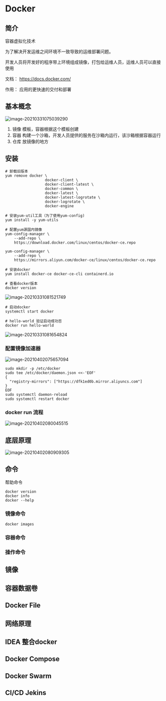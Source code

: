 # Docker

## 简介

容器虚拟化技术

为了解决开发运维之间环境不一致导致的运维部署问题。

开发人员将开发好的程序带上环境组成镜像，打包给运维人员，运维人员可以直接使用

文档： https://docs.docker.com/

作用： 应用的更快速的交付和部署

## 基本概念

![image-20210331075039290](img/image-20210331075039290.png)

1. 镜像 模板，容器根据这个模板创建
2. 容器 构建一个沙箱，开发人员提供的服务在沙箱内运行，该沙箱根据容器运行
3. 仓库 放镜像的地方

## 安装

```shell
# 卸载旧版本
yum remove docker \
                  docker-client \
                  docker-client-latest \
                  docker-common \
                  docker-latest \
                  docker-latest-logrotate \
                  docker-logrotate \
                  docker-engine
                  
# 安装yum-util工具（为了使用yum-config)
yum install -y yum-utils

# 配置yum源国内镜像
yum-config-manager \
    --add-repo \
    https://download.docker.com/linux/centos/docker-ce.repo

yum-config-manager \
    --add-repo \
    https://mirrors.aliyun.com/docker-ce/linux/centos/docker-ce.repo
    
# 安装docker
yum install docker-ce docker-ce-cli containerd.io

# 查看docker版本
docker version

```

![image-20210331081521749](img/image-20210331081521749.png)



```shell
# 启动docker
systemctl start docker

# hello-world 验证启动成功否
docker run hello-world
```

![image-20210331081654824](img/image-20210331081654824.png)

### 配置镜像加速器

![image-20210402075657094](img/image-20210402075657094.png)

```shell
sudo mkdir -p /etc/docker
sudo tee /etc/docker/daemon.json <<-'EOF'
{
  "registry-mirrors": ["https://dfk1ed0b.mirror.aliyuncs.com"]
}
EOF
sudo systemctl daemon-reload
sudo systemctl restart docker
```

### docker run 流程

![image-20210402080045515](img/image-20210402080045515.png)

## 底层原理

![image-20210402080909305](img/image-20210402080909305.png)

## 命令

帮助命令

```shelll
docker version
docker info
docker --help
```



### 镜像命令

```shell
docker images

```



### 容器命令

### 操作命令

## 镜像

## 容器数据卷

## Docker File

## 网络原理

## IDEA 整合docker

## Docker Compose

## Docker Swarm

## CI/CD Jekins



